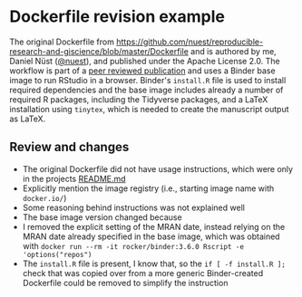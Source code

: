 # Dockerfile revision example

The original Dockerfile from https://github.com/nuest/reproducible-research-and-giscience/blob/master/Dockerfile and is authored by me, Daniel Nüst ([@nuest](https://github.com/nuest/)), and published under the Apache License 2.0.
The workflow is part of a [peer reviewed publication](https://doi.org/10.7717/peerj.5072) and uses a Binder base image to run RStudio in a browser.
Binder's `install.R` file is used to install required dependencies and the base image includes already a number of required R packages, including the Tidyverse packages, and a LaTeX installation using `tinytex`, which is needed to create the manuscript output as LaTeX.

## Review and changes

- The original Dockerfile did not have usage instructions, which were only in the projects [README.md](https://github.com/nuest/reproducible-research-and-giscience/blob/master/README.md)
- Explicitly mention the image registry (i.e., starting image name with `docker.io/`)
- Some reasoning behind instructions was not explained well
- The base image version changed because
- I removed the explicit setting of the MRAN date, instead relying on the MRAN date already specified in the base image, which was obtained with `docker run --rm -it rocker/binder:3.6.0 Rscript -e 'options("repos")`
- The `install.R` file is present, I know that, so the `if [ -f install.R ];` check that was copied over from a more generic Binder-created Dockerfile could be removed to simplify the instruction
